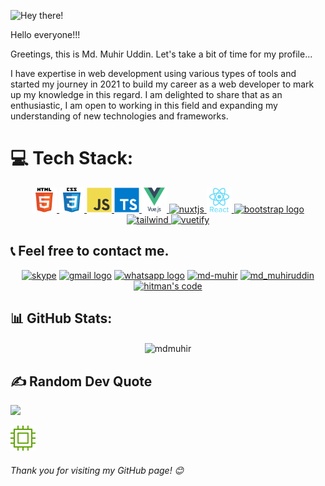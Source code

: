 ![Hey there!](https://media.licdn.com/dms/image/v2/D5616AQFDa7daC3hjHg/profile-displaybackgroundimage-shrink_350_1400/profile-displaybackgroundimage-shrink_350_1400/0/1725475621507?e=1730937600&v=beta&t=biJ3S43hhVBTSjbIDy55pfAkyG-bqDCicqm6Txyoo4Q)

Hello everyone!!!

Greetings, this is Md. Muhir Uddin. Let's take a bit of time for my profile...

I have expertise in web development using various types of tools and started my journey in 2021 to build my career as a web developer to mark up my knowledge in this regard. I am delighted to share that as an enthusiastic, I am open to working in this field and expanding my understanding of new technologies and frameworks. 

# 💻 Tech Stack:
<p align="center"> 
  <a href="https://www.w3.org/html/" target="_blank" rel="noreferrer"> <img src="https://raw.githubusercontent.com/devicons/devicon/master/icons/html5/html5-original-wordmark.svg" alt="html5" width="40" height="40"/> </a> 
  <a href="https://www.w3schools.com/css/" target="_blank" rel="noreferrer"> <img src="https://raw.githubusercontent.com/devicons/devicon/master/icons/css3/css3-original-wordmark.svg" alt="css3" width="40" height="40"/> </a>    
  <a href="https://developer.mozilla.org/en-US/docs/Web/JavaScript" target="_blank" rel="noreferrer"> <img src="https://raw.githubusercontent.com/devicons/devicon/master/icons/javascript/javascript-original.svg" alt="javascript" width="40" height="40"/> </a>  
  <a href="https://www.typescriptlang.org/" target="_blank" rel="noreferrer"> <img src="https://raw.githubusercontent.com/devicons/devicon/master/icons/typescript/typescript-original.svg" alt="typescript" width="40" height="40"/> </a>
  <a href="https://vuejs.org/" target="_blank" rel="noreferrer"> <img src="https://raw.githubusercontent.com/devicons/devicon/master/icons/vuejs/vuejs-original-wordmark.svg" alt="vuejs" width="40" height="40"/> </a>  
  <a href="https://nuxtjs.org/" target="_blank" rel="noreferrer"> <img src="https://www.vectorlogo.zone/logos/nuxtjs/nuxtjs-icon.svg" alt="nuxtjs" width="40" height="40"/> </a>  
  <a href="https://reactjs.org/" target="_blank" rel="noreferrer"> <img src="https://raw.githubusercontent.com/devicons/devicon/master/icons/react/react-original-wordmark.svg" alt="react" width="40" height="40"/> </a> 
  <a href="https://getbootstrap.com" target="_blank" rel="noreferrer"> <img src="https://cdn.jsdelivr.net/gh/devicons/devicon/icons/bootstrap/bootstrap-original.svg" height="40" alt="bootstrap logo"  /></a>    
  <a href="https://tailwindcss.com/" target="_blank" rel="noreferrer"> <img src="https://www.vectorlogo.zone/logos/tailwindcss/tailwindcss-icon.svg" alt="tailwind" width="40" height="40"/> </a>  
  <a href="https://vuetifyjs.com/en/" target="_blank" rel="noreferrer"> <img src="https://bestofjs.org/logos/vuetify.svg" alt="vuetify" width="40" height="40"/> </a> 
  
 </p>


## 📞 Feel free to contact me.
<p align="center">
    <a href="https://join.skype.com/invite/um45L2MIzxQP" target="blank">
      <img
        align="top"
        src="https://api.iconify.design/logos:skype.svg"
        alt="skype"
        width="40"
        height="30"
    /></a>
    <a href="mailto:mdmuhir04@gmail.com" target="blank"
      ><img
        align="top"
        src="https://raw.githubusercontent.com/maurodesouza/profile-readme-generator/master/src/assets/icons/social/gmail/default.svg"
        width="40"
        height="30"
        alt="gmail logo"
    /></a>
    <a href="https://wa.link/m875rv" target="blank">
      <img
        align="top"
        src="https://raw.githubusercontent.com/maurodesouza/profile-readme-generator/master/src/assets/icons/social/whatsapp/default.svg"
        width="40"
        height="30"
        alt="whatsapp logo"
    /></a>
    <a href="https://linkedin.com/in/md-muhir" target="blank"
      ><img
        align="top"
        src="https://raw.githubusercontent.com/rahuldkjain/github-profile-readme-generator/master/src/images/icons/Social/linked-in-alt.svg"
        alt="md-muhir"
        height="30"
        width="40"
    /></a>
    <a href="https://twitter.com/md_muhiruddin" target="blank"
      ><img
        align="top"
        src="https://raw.githubusercontent.com/rahuldkjain/github-profile-readme-generator/master/src/images/icons/Social/twitter.svg"
        alt="md_muhiruddin"
        height="30"
        width="40"
    /></a>
    <a href="https://www.youtube.com/c/hitman's code" target="blank"
      ><img
        align="top"
        src="https://raw.githubusercontent.com/rahuldkjain/github-profile-readme-generator/master/src/images/icons/Social/youtube.svg"
        alt="hitman's code"
        height="30"
        width="40"
    /></a>
  </p>


## 📊 GitHub Stats:
<p align="center"><img align="center" src="https://github-readme-stats.vercel.app/api/top-langs?username=mdmuhir&theme=monokai&show_icons=true&locale=en&layout=compact" alt="mdmuhir" /></p>


## ✍️ Random Dev Quote
![](https://quotes-github-readme.vercel.app/api?type=horizontal&theme=dark)

<a href='https://docs.github.com/en/developers'><img src='https://raw.githubusercontent.com/acervenky/animated-github-badges/master/assets/devbadge.gif' width='40' height='40'></a> 
###### Thank you for visiting my GitHub page! 😊

